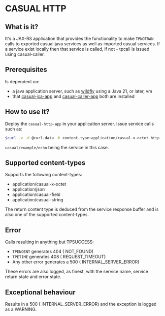 # CASUAL HTTP

## What is it?

It's a JAX-RS application that provides the functionality to make ```TPNOTRAN``` calls to exported casual java services as well as imported casual services.
If a service exist locally then that service is called, if not - tpcall is issued using casual-caller.

## Prerequisites

Is dependent on:
* a java application server, such as [wildfly](https://www.wildfly.org/) using a Java 21, or later, vm
* that [casual-jca-app](https://github.com/casualcore/casual-java/tree/3.2) and [casual-caller-app](https://github.com/casualcore/casual-caller/tree/3.2) both are installed

## How to use it?

Deploy the ```casual-http-app``` in your application server.
Issue service calls such as:
```sh
$curl -v -d @curl-data -H content-type:application/casual-x-octet http://10.106.219.132:8080/casual/casual%2fexample%2fecho
```

```casual/example/echo``` being the service in this case.

## Supported content-types

Supports the following content-types:
 * application/casual-x-octet
 * application/json
 * application/casual-field
 * application/casual-string
 
The return content type is deduced from the service response buffer and is also one of the supported content-types.

## Error

Calls resulting in anything but TPSUCCESS:
* ```TPENOENT``` generates 404 ( NOT_FOUND)
* ```TPETIME``` generates 408 ( REQUEST_TIMEOUT)
* Any other error generates a 500 ( INTERNAL_SERVER_ERROR) 

These errors are also logged, as finest, with the service name, service return state and error state.

## Exceptional behaviour

Results in a 500 ( INTERNAL_SERVER_ERROR) and the exception is logged as a WARNING.
